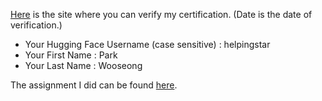 [Here](https://huggingface.co/spaces/huggingface-projects/Deep-RL-Course-Certification) is the site where you can verify my certification. (Date is the date of verification.)

* Your Hugging Face Username (case sensitive) : helpingstar
* Your First Name : Park
* Your Last Name : Wooseong

The assignment I did can be found [here](https://huggingface.co/helpingstar).
